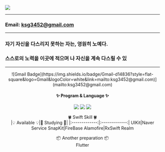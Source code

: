 <img src="https://capsule-render.vercel.app/api?type=waving&color=timeAuto&height=200&section=header&text=Sean's%20Library&fontSize=50" />

---
<!-- ### Name: Sean    -->
### Email: ksg3452@gmail.com
---
### 자기 자신을 다스리지 못하는 자는, 영원히 노예다. <br>
### 스스로의 노력을 이곳에 적으며 나 자신을 계속 다스릴 수 있
---

<div align="center">
![Gmail Badge](https://img.shields.io/badge/Gmail-d14836?style=flat-square&logo=Gmail&logoColor=white&link=mailto:ksg3452@gmail.com)](mailto:ksg3452@gmail.com)

#### ✨ Program & Language ✨ <br>
<a href=""><img src="https://img.shields.io/badge/Swift-F05138?style=flat&logo=Swift&logoColor=white"></a>
<img src="https://img.shields.io/badge/Arduino-00979D?style=flat&logo=Arduino&logoColor=white">
<img src="https://img.shields.io/badge/Python-3776AB?style=flat&logo=Python&logoColor=white">


🍀 Swift Skill 🍀  
|💡 Available 💡|📖 Studying 📖|
|:-------------:|:-------------:|
UIKit|Naver Service
SnapKit|FireBase
Alamofire|RxSwift
Realm


📦 Another preparation 📦  
Flutter

</div>
